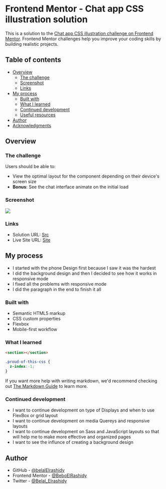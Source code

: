# Frontend Mentor - Chat app CSS illustration solution

This is a solution to the [Chat app CSS illustration challenge on Frontend Mentor](https://www.frontendmentor.io/challenges/chat-app-css-illustration-O5auMkFqY). Frontend Mentor challenges help you improve your coding skills by building realistic projects. 

## Table of contents

- [Overview](#overview)
  - [The challenge](#the-challenge)
  - [Screenshot](#screenshot)
  - [Links](#links)
- [My process](#my-process)
  - [Built with](#built-with)
  - [What I learned](#what-i-learned)
  - [Continued development](#continued-development)
  - [Useful resources](#useful-resources)
- [Author](#author)
- [Acknowledgments](#acknowledgments)


## Overview

### The challenge

Users should be able to:

- View the optimal layout for the component depending on their device's screen size
- **Bonus**: See the chat interface animate on the initial load

### Screenshot

![](./screenshot.jpg)



### Links

- Solution URL: [Src](https://github.com/BeboElRashidy/Chat-app-CSS-illustration)
- Live Site URL: [Site](https://chat-app-css-illustration-phi-seven.vercel.app/)

## My process

- I started with the phone Design first because I saw it was the hardest
- I did the background design and then I decided to see how it works in responsive mode
- I fixed all the problems with responsive mode 
- I did the paragraph in the end to finish it all

### Built with

- Semantic HTML5 markup
- CSS custom properties
- Flexbox
- Mobile-first workflow


### What I learned


```html
<section></section>
```
```css
.proud-of-this-css {
  z-index:-1;
}
```


If you want more help with writing markdown, we'd recommend checking out [The Markdown Guide](https://www.markdownguide.org/) to learn more.

### Continued development

- I want to continue development on type of Displays and when to use FlexBox or grid layout
- I want to continue development on media Quereys and responsive layouts
- I want to continue development on Sass and JavaScript layouts so that will help me to make more effective and organized pages
- I want to see the influnce of creating a background design


## Author

- GitHub - [@belalElrashidy](https://github.com/BeboElRashidy)
- Frontend Mentor - [@BeboElRashidy](https://www.frontendmentor.io/profile/BeboElRashidy)
- Twitter - [@Belal_Elrashidy](https://twitter.com/Belal_Elrashidy)
